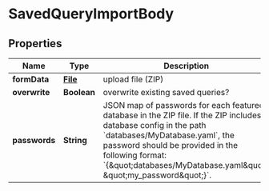 # SavedQueryImportBody

## Properties
Name | Type | Description | Notes
------------ | ------------- | ------------- | -------------
**formData** | [**File**](File.md) | upload file (ZIP) |  [optional]
**overwrite** | **Boolean** | overwrite existing saved queries? |  [optional]
**passwords** | **String** | JSON map of passwords for each featured database in the ZIP file. If the ZIP includes a database config in the path &#x60;databases/MyDatabase.yaml&#x60;, the password should be provided in the following format: &#x60;{\&quot;databases/MyDatabase.yaml\&quot;: \&quot;my_password\&quot;}&#x60;. |  [optional]
